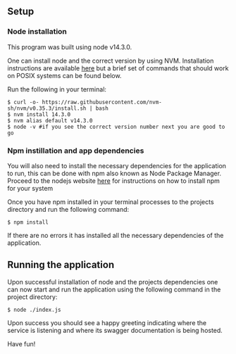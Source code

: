 ## Setup 

### Node installation

This program was built using node v14.3.0. 

One can install node and the correct version by using NVM. Installation instructions are available [here](https://github.com/nvm-sh/nvm#installing-and-updating) but a brief set of commands that should work on POSIX systems can be found below. 

Run the following in your terminal:
```
$ curl -o- https://raw.githubusercontent.com/nvm-sh/nvm/v0.35.3/install.sh | bash
$ nvm install 14.3.0
$ nvm alias default v14.3.0
$ node -v #if you see the correct version number next you are good to go  
```

### Npm instillation and app dependencies

You will also need to install the necessary dependencies for the application to run, this can be done with npm also known as Node Package Manager. Proceed to the nodejs website [here](https://nodejs.org/en/) for instructions on how to install npm for your system 

Once you have npm installed in your terminal processes to the projects directory and run the following command: 

```
$ npm install 
```

If there are no errors it has installed all the necessary dependencies of the application. 

## Running the application
Upon successful installation of node and the projects dependencies one can now start and run the application using the following command in the project directory: 
```
$ node ./index.js 
```
Upon success you should see a happy greeting indicating where the service is listening and where its swagger documentation is being hosted. 

Have fun! 